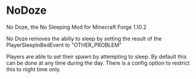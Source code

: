 # NoDoze
No Doze, the No Sleeping Mod for Minecraft Forge 1.10.2

No Doze removes the abiliy to sleep by setting the result of the PlayerSleepInBedEvent to "OTHER_PROBLEM"

Players are able to set their spawn by attempting to sleep. By default this can be done at any time during the day. There is a config option to restrict this to night time only.
